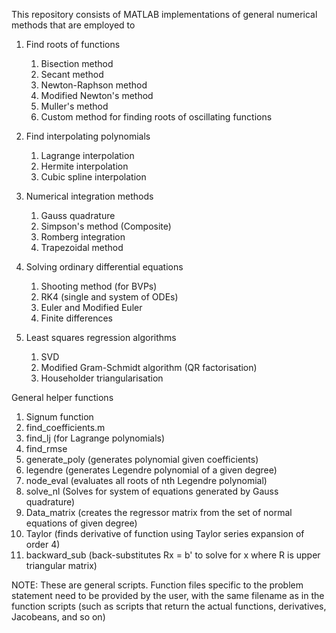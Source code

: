 This repository consists of MATLAB implementations of general numerical methods that are employed to 
1. Find roots of functions
   1. Bisection method
   2. Secant method
   3. Newton-Raphson method
   4. Modified Newton's method
   5. Muller's method
   6. Custom method for finding roots of oscillating functions
     
2. Find interpolating polynomials
   1. Lagrange interpolation
   2. Hermite interpolation
   3. Cubic spline interpolation

3. Numerical integration methods
   1. Gauss quadrature
   2. Simpson's method (Composite)
   3. Romberg integration
   4. Trapezoidal method

4. Solving ordinary differential equations
   1. Shooting method (for BVPs)
   2. RK4 (single and system of ODEs)
   3. Euler and Modified Euler
   4. Finite differences

5. Least squares regression algorithms
   1. SVD
   2. Modified Gram-Schmidt algorithm (QR factorisation)
   3. Householder triangularisation

      
General helper functions
1. Signum function
2. find_coefficients.m
3. find_lj (for Lagrange polynomials)
4. find_rmse
5. generate_poly (generates polynomial given coefficients)
6. legendre (generates Legendre polynomial of a given degree)
7. node_eval (evaluates all roots of nth Legendre polynomial)
8. solve_nl (Solves for system of equations generated by Gauss quadrature)
9. Data_matrix (creates the regressor matrix from the set of normal equations of given degree)
10. Taylor (finds derivative of function using Taylor series expansion of order 4)
11. backward_sub (back-substitutes Rx = b' to solve for x where R is upper triangular matrix)

NOTE: These are general scripts. Function files specific to the problem statement need to be provided by the user, with the same filename as in the function scripts (such as scripts that return the actual functions, derivatives, Jacobeans, and so on)

